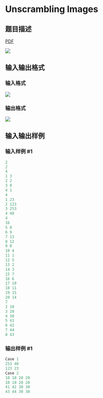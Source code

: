 # Unscrambling Images

## 题目描述

[problemUrl]: https://uva.onlinejudge.org/index.php?option=com_onlinejudge&Itemid=8&category=9&page=show_problem&problem=693

[PDF](https://uva.onlinejudge.org/external/7/p752.pdf)

![](https://cdn.luogu.com.cn/upload/vjudge_pic/UVA752/20151670af1a3f7ad369514020ba46217ce73435.png)

## 输入输出格式

### 输入格式

![](https://cdn.luogu.com.cn/upload/vjudge_pic/UVA752/c1031eefbb9dd4a02f477e4d7166e39079093858.png)

### 输出格式

![](https://cdn.luogu.com.cn/upload/vjudge_pic/UVA752/0a97b62d156ed5d616fc1382a56c2b2612b61c32.png)

## 输入输出样例

### 输入样例 #1

```cpp
2
2
4
1 3
2 2
3 0
4 1
4
1 23
2 123
3 253
4 40
4
16
5 8
6 9
7 13
8 12
9 0
10 4
11 1
12 5
13 2
14 3
15 7
16 6
17 10
18 11
19 15
20 14
7
2 10
3 20
4 30
5 41
6 42
7 44
8 43
```


### 输出样例 #1

```cpp
Case 1
253 40
123 23
Case 2
10 10 20 20
10 10 20 20
41 42 30 30
43 44 30 30
```



